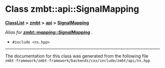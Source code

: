 

# Class zmbt::api::SignalMapping



[**ClassList**](annotated.md) **>** [**zmbt**](namespacezmbt.md) **>** [**api**](namespacezmbt_1_1api.md) **>** [**SignalMapping**](classzmbt_1_1api_1_1SignalMapping.md)



_Alias for_ [_**zmbt::mapping::SignalMapping**_](classzmbt_1_1mapping_1_1SignalMapping.md) _._

* `#include <ns.hpp>`


































































------------------------------
The documentation for this class was generated from the following file `zmbt-framework/zmbt-framework/backends/cxx/include/zmbt/api/ns.hpp`

